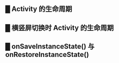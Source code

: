 



## █ Activity 的生命周期

## █ 横竖屏切换时 Activity 的生命周期

## █ onSaveInstanceState() 与 onRestoreInstanceState()

